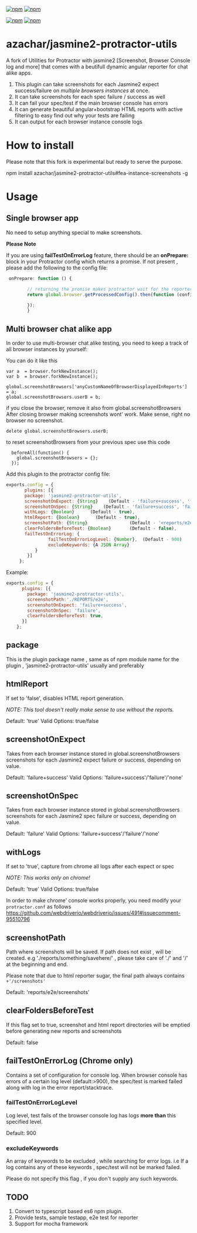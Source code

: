 [![npm](https://img.shields.io/npm/dm/jasmine2-protractor-utils.svg?style=flat-square)](https://www.npmjs.com/package/jasmine2-protractor-utils)
[![npm](https://img.shields.io/npm/dt/jasmine2-protractor-utils.svg?style=flat-square)](https://www.npmjs.com/package/jasmine2-protractor-utils)

[![npm](https://img.shields.io/npm/v/jasmine2-protractor-utils.svg?style=flat-square)](https://www.npmjs.com/package/jasmine2-protractor-utils)
[![npm](https://img.shields.io/npm/l/jasmine2-protractor-utils.svg?style=flat-square)](https://www.npmjs.com/package/jasmine2-protractor-utils)

# azachar/jasmine2-protractor-utils
A fork of Utilities for Protractor with jasmine2 [Screenshot, Browser Console log and more] that comes with a beutifull dynamic angular reporter for chat alike apps.

1. This plugin can take screenshots for each Jasmine2 expect success/failure on *multiple browsers instances* at once.
2. It can take screenshots for each spec failure / success as well
3. It can fail your spec/test if the main browser console has errors
4. It can generate beautiful angular+bootstrap HTML reports with active filtering to easy find out why your tests are failing
5. It can output for each browser instance console logs



# How to install

Please note that this fork is experimental but ready to serve the purpose.

npm install azachar/jasmine2-protractor-utils#fea-instance-screenshots -g

# Usage

## Single browser app
No need to setup anything special to make screenshots.

**Please Note**

If you are using **failTestOnErrorLog** feature, there should be an **onPrepare:** block in your Protractor config which returns a promise.
If not present , please add the following to the config file:

```js
 onPrepare: function () {

        // returning the promise makes protractor wait for the reporter config before executing tests
        return global.browser.getProcessedConfig().then(function (config) {

        });
        }
```

## Multi browser chat alike app

In order to use multi-browser chat alike testing, you need to keep a track of all browser instances by yourself:

You can do it like this
```
var a  = browser.forkNewInstance();
var b  = browser.forkNewInstance();

global.screenshotBrowsers['anyCustomNameOfBrowserDisplayedInReports'] = a;
global.screenshotBrowsers.userB = b;
```

if you close the browser, remove it also from global.screenshotBrowsers
After closing browser making screenshots wont' work. Make sense, right no browser no screenshot.
```
delete global.screenshotBrowsers.userB;
```

to reset screenshotBrowsers from your previous spec use this code

```
  beforeAll(function() {
    global.screenshotBrowsers = {};
  });
```

Add this plugin to the protractor config file:
```js
exports.config = {
       plugins: [{
       package: 'jasmine2-protractor-utils',
       screenshotOnExpect: {String}    (Default - 'failure+success', 'failure', 'none'),
       screenshotOnSpec: {String}    (Default - 'failure+success', 'failure', 'none'),
       withLogs: {Boolean}      (Default - true),
       htmlReport: {Boolean}      (Default - true),
       screenshotPath: {String}                (Default - '<reports/e2e>/screenshots')
       clearFoldersBeforeTest: {Boolean}       (Default - false),
       failTestOnErrorLog: {
                failTestOnErrorLogLevel: {Number},  (Default - 900)
                excludeKeywords: {A JSON Array}
           }
        }]
     };
```

Example:

```js
exports.config = {
      plugins: [{
        package: 'jasmine2-protractor-utils',
        screenshotPath:'./REPORTS/e2e',
        screenshotOnExpect: 'failure+success',
        screenshotOnSpec: 'failure',
        clearFoldersBeforeTest: true,
      }]
    };
```

## package

 This is the plugin package name , same as of npm module name for the plugin , 'jasmine2-protractor-utils' usually and preferably


## htmlReport

 If set to 'false', disables HTML report generation.

 *NOTE: This tool doesn't really make sense to use without the reports.*

 Default: 'true'
 Valid Options: true/false


## screenshotOnExpect

 Takes from each browser instance stored in global.screenshotBrowsers screenshots for each Jasmine2 expect failure or success,  depending on value.

 Default: 'failure+success'
 Valid Options: 'failure+success'/'failure'/'none'


## screenshotOnSpec

Takes from each browser instance stored in global.screenshotBrowsers screenshots for each Jasmine2 spec failure or success,  depending on value.

Default: 'failure'
Valid Options: 'failure+success'/'failure'/'none'

## withLogs

 If set to 'true', capture from chrome all logs after each expect or spec

 *NOTE: This works only on chrome!*

 Default: 'true'
 Valid Options: true/false

In order to make chrome' console works properly, you need modify your ``protractor.conf`` as follows  https://github.com/webdriverio/webdriverio/issues/491#issuecomment-95510796


## screenshotPath

 Path where screenshots will be saved. If path does not exist , will be created.
 e.g './reports/something/savehere/' , please take care of './' and '/' at the beginning and end.

 Please note that due to html reporter sugar, the final path always contains ``+'/screenshots'``

 Default: 'reports/e2e/screenshots'

## clearFoldersBeforeTest

 If this flag set to true, screenshot and html report directories will be emptied before generating new reports and screenshots

 Default: false

## failTestOnErrorLog (Chrome only)

Contains a set of configuration for console log. When browser console has errors of a certain log level (default:>900), the spec/test is marked failed along with log in the error report/stacktrace.

### failTestOnErrorLogLevel

Log level, test fails of the browser console log has logs **more than** this specified level.

Default: 900

### excludeKeywords

An array of keywords to be excluded , while searching for error logs. i.e If a log contains any of these keywords , spec/test will not be marked failed.

Please do not specify this flag , if you don't supply any such keywords.


## TODO
1. Convert to typescript based es6 npm plugin.
2. Provide tests, sample testapp, e2e test for reporter
3. Support for mocha framework
